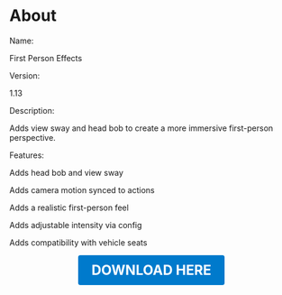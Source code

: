 # About

Name:

First Person Effects

Version:

1.13

Description:

Adds view sway and head bob to create a more immersive first-person perspective.

Features:

Adds head bob and view sway

Adds camera motion synced to actions

Adds a realistic first-person feel

Adds adjustable intensity via config

Adds compatibility with vehicle seats

<p align="center"><a href="https://github.com/LiliaFramework/Modules/raw/refs/heads/gh-pages/firstpersoneffects.zip" style="display:inline-block;padding:12px 24px;font-size:1.5rem;font-weight:bold;text-decoration:none;color:#fff;background-color:var(--md-primary-fg-color,#007acc);border-radius:4px;">DOWNLOAD HERE</a></p>